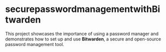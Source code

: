 # securepasswordmanagementwithBitwarden
This project showcases the importance of using a password manager and demonstrates how to set up and use **Bitwarden**, a secure and open-source password management tool.
